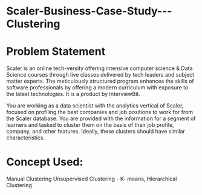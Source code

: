 # Scaler-Business-Case-Study---Clustering


# Problem Statement

Scaler is an online tech-versity offering intensive computer science & Data Science courses through live classes delivered by tech leaders and subject matter experts. The meticulously structured program enhances the skills of software professionals by offering a modern curriculum with exposure to the latest technologies. It is a product by InterviewBit.

You are working as a data scientist with the analytics vertical of Scaler, focused on profiling the best companies and job positions to work for from the Scaler database. You are provided with the information for a segment of learners and tasked to cluster them on the basis of their job profile, company, and other features. Ideally, these clusters should have similar characteristics.

# Concept Used:

Manual Clustering
Unsupervised Clustering - K- means, Hierarchical Clustering
